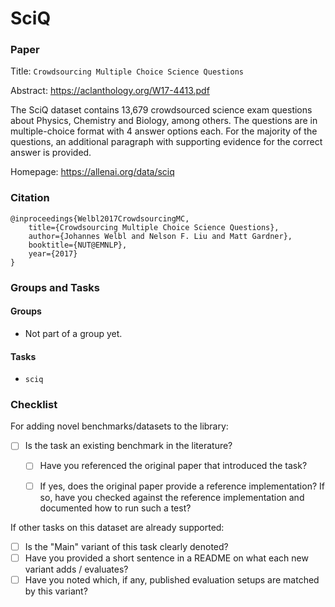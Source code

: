 # SciQ

### Paper

Title: `Crowdsourcing Multiple Choice Science Questions`

Abstract: https://aclanthology.org/W17-4413.pdf

The SciQ dataset contains 13,679 crowdsourced science exam questions about Physics,
Chemistry and Biology, among others. The questions are in multiple-choice format
with 4 answer options each. For the majority of the questions, an additional paragraph
with supporting evidence for the correct answer is provided.

Homepage: https://allenai.org/data/sciq


### Citation

```
@inproceedings{Welbl2017CrowdsourcingMC,
    title={Crowdsourcing Multiple Choice Science Questions},
    author={Johannes Welbl and Nelson F. Liu and Matt Gardner},
    booktitle={NUT@EMNLP},
    year={2017}
}
```

### Groups and Tasks

#### Groups

* Not part of a group yet.

#### Tasks

* `sciq`

### Checklist

For adding novel benchmarks/datasets to the library:
* [ ] Is the task an existing benchmark in the literature?
  * [ ] Have you referenced the original paper that introduced the task?
  * [ ] If yes, does the original paper provide a reference implementation? If so, have you checked against the reference implementation and documented how to run such a test?


If other tasks on this dataset are already supported:
* [ ] Is the "Main" variant of this task clearly denoted?
* [ ] Have you provided a short sentence in a README on what each new variant adds / evaluates?
* [ ] Have you noted which, if any, published evaluation setups are matched by this variant?
